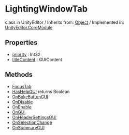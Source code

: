 # LightingWindowTab
class in UnityEditor
 / Inherits from: <a href="https://docs.unity3d.com/6000.2/Documentation/ScriptReference/Object.html">Object</a> / Implemented in: <a href="https://docs.unity3d.com/6000.2/Documentation/ScriptReference/UnityEditor.CoreModule.html">UnityEditor.CoreModule</a>

## Properties
- <a href="https://docs.unity3d.com/6000.2/Documentation/ScriptReference/LightingWindowTab-priority.html">priority</a> : Int32
- <a href="https://docs.unity3d.com/6000.2/Documentation/ScriptReference/LightingWindowTab-titleContent.html">titleContent</a> : GUIContent

## Methods
- <a href="https://docs.unity3d.com/6000.2/Documentation/ScriptReference/LightingWindowTab.FocusTab.html">FocusTab</a>
- <a href="https://docs.unity3d.com/6000.2/Documentation/ScriptReference/LightingWindowTab.HasHelpGUI.html">HasHelpGUI</a> returns Boolean
- <a href="https://docs.unity3d.com/6000.2/Documentation/ScriptReference/LightingWindowTab.OnBakeButtonGUI.html">OnBakeButtonGUI</a>
- <a href="https://docs.unity3d.com/6000.2/Documentation/ScriptReference/LightingWindowTab.OnDisable.html">OnDisable</a>
- <a href="https://docs.unity3d.com/6000.2/Documentation/ScriptReference/LightingWindowTab.OnEnable.html">OnEnable</a>
- <a href="https://docs.unity3d.com/6000.2/Documentation/ScriptReference/LightingWindowTab.OnGUI.html">OnGUI</a>
- <a href="https://docs.unity3d.com/6000.2/Documentation/ScriptReference/LightingWindowTab.OnHeaderSettingsGUI.html">OnHeaderSettingsGUI</a>
- <a href="https://docs.unity3d.com/6000.2/Documentation/ScriptReference/LightingWindowTab.OnSelectionChange.html">OnSelectionChange</a>
- <a href="https://docs.unity3d.com/6000.2/Documentation/ScriptReference/LightingWindowTab.OnSummaryGUI.html">OnSummaryGUI</a>
